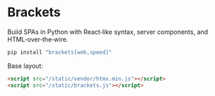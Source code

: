 # Brackets

Build SPAs in Python with React‑like syntax, server components, and HTML‑over‑the‑wire.

```bash
pip install "brackets[web,speed]"
```

Base layout:

```html
<script src="/static/vendor/htmx.min.js"></script>
<script src="/static/brackets.js"></script>
```

